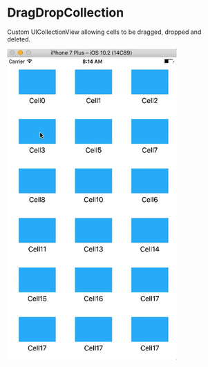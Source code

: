 # DragDropCollection
Custom UICollectionView allowing cells to be dragged, dropped and deleted. 

![demo](/ScreenShots/DragMove.gif)
